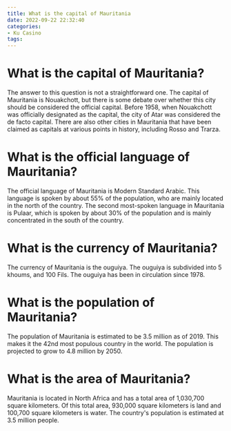 ```yaml
---
title: What is the capital of Mauritania
date: 2022-09-22 22:32:40
categories:
- Ku Casino
tags:
---
```



#  What is the capital of Mauritania?

The answer to this question is not a straightforward one. The capital of Mauritania is Nouakchott, but there is some debate over whether this city should be considered the official capital. Before 1958, when Nouakchott was officially designated as the capital, the city of Atar was considered the de facto capital. There are also other cities in Mauritania that have been claimed as capitals at various points in history, including Rosso and Trarza.

#  What is the official language of Mauritania?

The official language of Mauritania is Modern Standard Arabic. This language is spoken by about 55% of the population, who are mainly located in the north of the country. The second most-spoken language in Mauritania is Pulaar, which is spoken by about 30% of the population and is mainly concentrated in the south of the country.

#  What is the currency of Mauritania?

The currency of Mauritania is the ouguiya. The ouguiya is subdivided into 5 khoums, and 100 Fils. The ouguiya has been in circulation since 1978.

#  What is the population of Mauritania?

The population of Mauritania is estimated to be 3.5 million as of 2019. This makes it the 42nd most populous country in the world. The population is projected to grow to 4.8 million by 2050.

#  What is the area of Mauritania?

Mauritania is located in North Africa and has a total area of 1,030,700 square kilometers. Of this total area, 930,000 square kilometers is land and 100,700 square kilometers is water. The country's population is estimated at 3.5 million people.